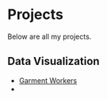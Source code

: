 # Projects


Below are all my projects.

## Data Visualization

- [Garment Workers](https://github.com/himanshhh/Data_Visualization_CA2)
- 
